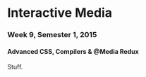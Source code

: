 # Interactive Media
### Week 9, Semester 1, 2015
#### Advanced CSS, Compilers & @Media Redux

Stuff.

